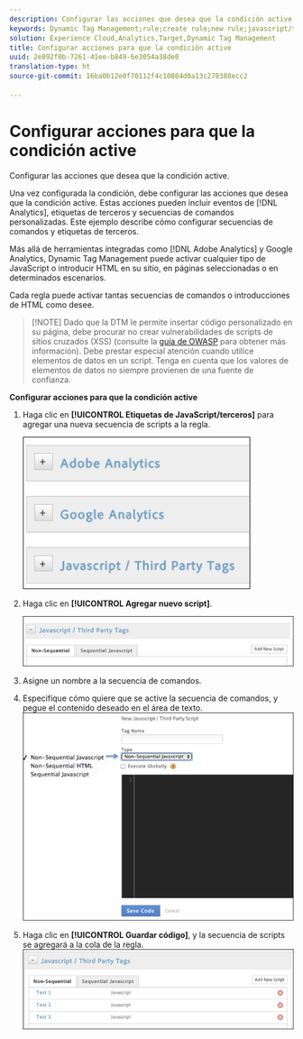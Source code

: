 ```yaml
---
description: Configurar las acciones que desea que la condición active.
keywords: Dynamic Tag Management;rule;create rule;new rule;javascript/third party tags;set up actions for condition;add new script;non-sequential javascript;sequential javascript;non-sequential html
solution: Experience Cloud,Analytics,Target,Dynamic Tag Management
title: Configurar acciones para que la condición active
uuid: 2e892f0b-7261-41ee-b849-6e3054a38de0
translation-type: ht
source-git-commit: 16ba0b12e0f70112f4c10804d0a13c278388ecc2

---
```



# Configurar acciones para que la condición active

Configurar las acciones que desea que la condición active.

Una vez configurada la condición, debe configurar las acciones que desea que la condición active. Estas acciones pueden incluir eventos de [!DNL Analytics], etiquetas de terceros y secuencias de comandos personalizadas. Este ejemplo describe cómo configurar secuencias de comandos y etiquetas de terceros.

Más allá de herramientas integradas como [!DNL Adobe Analytics] y Google Analytics, Dynamic Tag Management puede activar cualquier tipo de JavaScript o introducir HTML en su sitio, en páginas seleccionadas o en determinados escenarios.

Cada regla puede activar tantas secuencias de comandos o introducciones de HTML como desee.

> [!NOTE] Dado que la DTM le permite insertar código personalizado en su página, debe procurar no crear vulnerabilidades de scripts de sitios cruzados (XSS) (consulte la [guía de OWASP](https://www.owasp.org/index.php/Cross-site_Scripting_(XSS)) para obtener más información). Debe prestar especial atención cuando utilice elementos de datos en un script. Tenga en cuenta que los valores de elementos de datos no siempre provienen de una fuente de confianza.

**Configurar acciones para que la condición active**

1. Haga clic en **[!UICONTROL Etiquetas de JavaScript/terceros]** para agregar una nueva secuencia de scripts a la regla.

   ![](assets/scripts-actions.png)

1. Haga clic en **[!UICONTROL Agregar nuevo script]**.

   ![](assets/scripts-actions2.png)

1. Asigne un nombre a la secuencia de comandos.
1. Especifique cómo quiere que se active la secuencia de comandos, y pegue el contenido deseado en el área de texto. ![](assets/scripts-actions3.png)

1. Haga clic en **[!UICONTROL Guardar código]**, y la secuencia de scripts se agregará a la cola de la regla. ![](assets/scripts-actions4.png)

